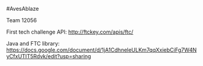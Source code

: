 #AvesAblaze

Team 12056

First tech challenge API: http://ftckey.com/apis/ftc/

Java and FTC library: https://docs.google.com/document/d/1jA1CdhneleULKm7qqXxiebCiFg7W4NyCfxUTIT5Rdvk/edit?usp=sharing
